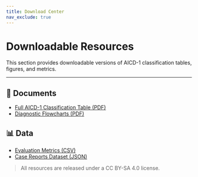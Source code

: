 ```yaml
---
title: Download Center
nav_exclude: true
---
```


# Downloadable Resources

This section provides downloadable versions of AICD-1 classification tables, figures, and metrics.

---

## 📘 Documents

- [Full AICD-1 Classification Table (PDF)](assets/pdf/aicd1_classification.pdf)
- [Diagnostic Flowcharts (PDF)](assets/pdf/aicd_diagnostics.pdf)

## 📊 Data

- [Evaluation Metrics (CSV)](assets/pdf/metrics.csv)
- [Case Reports Dataset (JSON)](assets/pdf/cases.json)

> All resources are released under a CC BY-SA 4.0 license.
